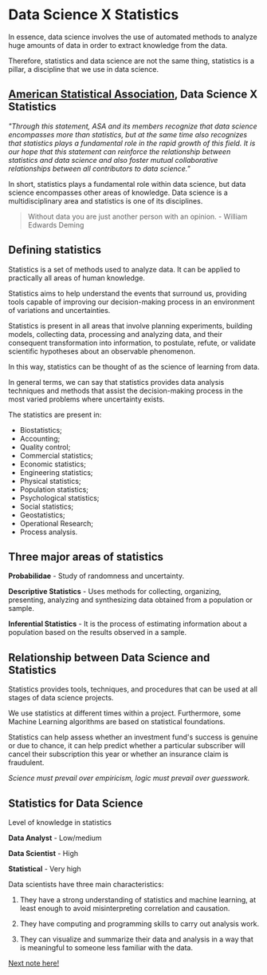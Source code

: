 # Data Science X Statistics

In essence, data science involves the use of automated methods to analyze huge amounts of data in order to extract knowledge from the data.

Therefore, statistics and data science are not the same thing, statistics is a pillar, a discipline that we use in data science.

## [American Statistical Association](https://www.amstat.org/), Data Science X Statistics

*"Through this statement, ASA and its members recognize that data science encompasses more than statistics, but at the same time also recognizes that statistics plays a fundamental role in the rapid growth of this field. It is our hope that this statement can reinforce the relationship between statistics and data science and also foster mutual collaborative relationships between all contributors to data science."*

In short, statistics plays a fundamental role within data science, but data science encompasses other areas of knowledge. Data science is a multidisciplinary area and statistics is one of its disciplines.

> Without data you are just another person with an opinion. - William Edwards Deming

## Defining statistics

Statistics is a set of methods used to analyze data. It can be applied to practically all areas of human knowledge.

Statistics aims to help understand the events that surround us, providing tools capable of improving our decision-making process in an environment of variations and uncertainties.

Statistics is present in all areas that involve planning experiments, building models, collecting data, processing and analyzing data, and their consequent transformation into information, to postulate, refute, or validate scientific hypotheses about an observable phenomenon.

In this way, statistics can be thought of as the science of learning from data.

In general terms, we can say that statistics provides data analysis techniques and methods that assist the decision-making process in the most varied problems where uncertainty exists.

The statistics are present in:

- Biostatistics;
- Accounting;
- Quality control;
- Commercial statistics;
- Economic statistics;
- Engineering statistics;
- Physical statistics;
- Population statistics;
- Psychological statistics;
- Social statistics;
- Geostatistics;
- Operational Research;
- Process analysis.

## Three major areas of statistics

**Probabilidae** - Study of randomness and uncertainty.

**Descriptive Statistics** - Uses methods for collecting, organizing, presenting, analyzing and synthesizing data obtained from a population or sample.

**Inferential Statistics** - It is the process of estimating information about a population based on the results observed in a sample.

## Relationship between Data Science and Statistics

Statistics provides tools, techniques, and procedures that can be used at all stages of data science projects.

We use statistics at different times within a project. Furthermore, some Machine Learning algorithms are based on statistical foundations.

Statistics can help assess whether an investment fund's success is genuine or due to chance, it can help predict whether a particular subscriber will cancel their subscription this year or whether an insurance claim is fraudulent.

*Science must prevail over empiricism, logic must prevail over guesswork.*

## Statistics for Data Science

Level of knowledge in statistics

**Data Analyst** - Low/medium

**Data Scientist** - High

**Statistical** - Very high

Data scientists have three main characteristics:

1. They have a strong understanding of statistics and machine learning, at least enough to avoid misinterpreting correlation and causation.

2. They have computing and programming skills to carry out analysis work.

3. They can visualize and summarize their data and analysis in a way that is meaningful to someone less familiar with the data.

[Next note here!]()